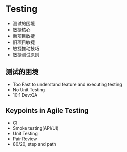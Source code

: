 # Testing

- 测试的困境
- 敏捷核心
- 新项目敏捷
- 旧项目敏捷
- 敏捷推动技巧
- 敏捷测试原则

## 测试的困境

- Too Fast to understand feature and executing testing
- No Unit Testing
- 10:1 Dev:QA

## Keypoints in Agile Testing

- CI
- Smoke testing(API/UI)
- Unit Testing
- Pair Review
- 80/20, step and path

